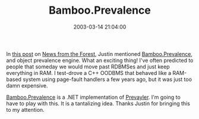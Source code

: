 ﻿---
layout: post
title: "Bamboo.Prevalence"
comments: false
date: 2003-03-14 21:04:00
updated: 2004-05-05 14:44:00
categories:
 - Technology
subtext-id: 150107bf-fc42-499e-869d-fe1635410fc0
alias: /blog/BambooPrevalence.aspx
---


In [this post](http://pinetree-tech.com/weblog/archives/2003/03/14.shtml#000237) on [News from the Forest](http://pinetree-tech.com/weblog/), Justin mentioned [Bamboo.Prevalence](http://bbooprevalence.sourceforge.net/), and object prevalence engine. What an exciting thing! I've often predicted to people that someday we would move past RDBMSes and just keep everything in RAM. I test-drove a C++ OODBMS that behaved like a RAM-based system using page-fault handlers a few years ago, but it was just too damn expensive.

[Bamboo.Prevalence](http://bbooprevalence.sourceforge.net/) is a .NET implementation of [Prevayler](http://www.prevayler.org/index.jsp). I'm going to have to play with this. It is a tantalizing idea. Thanks Justin for bringing this to my attention.
